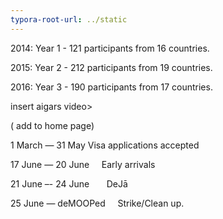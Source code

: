 ```yaml
---
typora-root-url: ../static
---
```


2014:  Year 1	- 	121 participants from 16 countries.

2015:  Year 2  -      	212 participants from 19 countries. 

2016:  Year 3  - 	190 participants from 17 countries.



insert aigars video>



( add to home page)

1 March —  31 May		Visa applications accepted 

17 June  —  20 June     		Early arrivals  

21 June  –-   24 June      	DeJā 

25 June  —  deMOOPed      Strike/Clean up.


